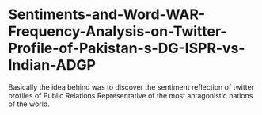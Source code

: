 # Sentiments-and-Word-WAR-Frequency-Analysis-on-Twitter-Profile-of-Pakistan-s-DG-ISPR-vs-Indian-ADGP
Basically the idea behind was to discover the sentiment reflection of twitter profiles of Public Relations Representative of the most antagonistic nations of the world.
